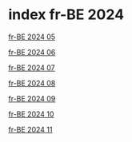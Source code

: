 # index fr-BE 2024

<a href="./05">fr-BE 2024 05</a>

<a href="./06">fr-BE 2024 06</a>

<a href="./07">fr-BE 2024 07</a>

<a href="./08">fr-BE 2024 08</a>

<a href="./09">fr-BE 2024 09</a>

<a href="./10">fr-BE 2024 10</a>

<a href="./11">fr-BE 2024 11</a>
